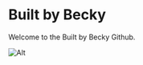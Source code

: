 # Built by Becky
Welcome to the Built by Becky Github.

![Alt](https://repobeats.axiom.co/api/embed/44be14b8bf97c173f51bf6b22f6f655065c66d37.svg "Repobeats analytics image")

